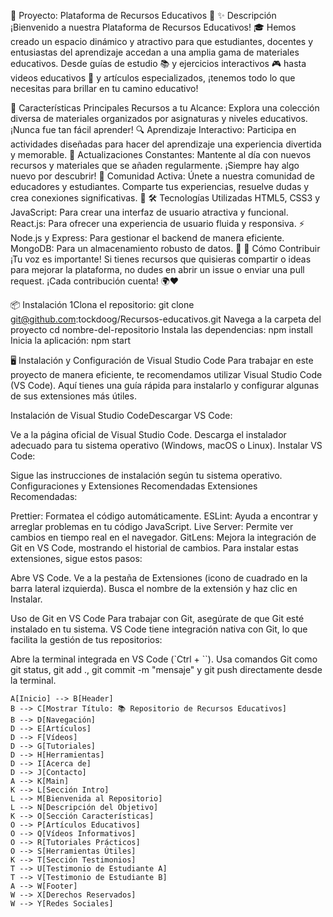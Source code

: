 🌟 Proyecto: Plataforma de Recursos Educativos 🌟
✨ Descripción
¡Bienvenido a nuestra Plataforma de Recursos Educativos! 🎓 Hemos creado un espacio dinámico y atractivo para que estudiantes, docentes y entusiastas del aprendizaje accedan a una amplia gama de materiales educativos. Desde guías de estudio 📚 y ejercicios interactivos 🎮 hasta videos educativos 🎥 y artículos especializados, ¡tenemos todo lo que necesitas para brillar en tu camino educativo!

🚀 Características Principales
Recursos a tu Alcance: Explora una colección diversa de materiales organizados por asignaturas y niveles educativos. ¡Nunca fue tan fácil aprender! 🔍
Aprendizaje Interactivo: Participa en actividades diseñadas para hacer del aprendizaje una experiencia divertida y memorable. 🌈
Actualizaciones Constantes: Mantente al día con nuevos recursos y materiales que se añaden regularmente. ¡Siempre hay algo nuevo por descubrir! 🔄
Comunidad Activa: Únete a nuestra comunidad de educadores y estudiantes. Comparte tus experiencias, resuelve dudas y crea conexiones significativas. 🤝
🛠️ Tecnologías Utilizadas
HTML5, CSS3 y JavaScript: Para crear una interfaz de usuario atractiva y funcional.
React.js: Para ofrecer una experiencia de usuario fluida y responsiva. ⚡
Node.js y Express: Para gestionar el backend de manera eficiente.
MongoDB: Para un almacenamiento robusto de datos. 💾
🤝 Cómo Contribuir
¡Tu voz es importante! Si tienes recursos que quisieras compartir o ideas para mejorar la plataforma, no dudes en abrir un issue o enviar una pull request. ¡Cada contribución cuenta! 🌍❤️

📦 Instalación
1Clona el repositorio:
git clone git@github.com:tockdoog/Recursos-educativos.git
Navega a la carpeta del proyecto
cd nombre-del-repositorio
Instala las dependencias:
npm install
Inicia la aplicación:
npm start

🖥️ Instalación y Configuración de Visual Studio Code
Para trabajar en este proyecto de manera eficiente, te recomendamos utilizar Visual Studio Code (VS Code). Aquí tienes una guía rápida para instalarlo y configurar algunas de sus extensiones más útiles.

Instalación de Visual Studio CodeDescargar VS Code:

Ve a la página oficial de Visual Studio Code.
Descarga el instalador adecuado para tu sistema operativo (Windows, macOS o Linux).
Instalar VS Code:

Sigue las instrucciones de instalación según tu sistema operativo.
Configuraciones y Extensiones Recomendadas
Extensiones Recomendadas:

Prettier: Formatea el código automáticamente.
ESLint: Ayuda a encontrar y arreglar problemas en tu código JavaScript.
Live Server: Permite ver cambios en tiempo real en el navegador.
GitLens: Mejora la integración de Git en VS Code, mostrando el historial de cambios.
Para instalar estas extensiones, sigue estos pasos:

Abre VS Code.
Ve a la pestaña de Extensiones (icono de cuadrado en la barra lateral izquierda).
Busca el nombre de la extensión y haz clic en Instalar.

Uso de Git en VS Code
Para trabajar con Git, asegúrate de que Git esté instalado en tu sistema. VS Code tiene integración nativa con Git, lo que facilita la gestión de tus repositorios:

Abre la terminal integrada en VS Code (`Ctrl + ``).
Usa comandos Git como git status, git add ., git commit -m "mensaje" y git push directamente desde la terminal.

    A[Inicio] --> B[Header]
    B --> C[Mostrar Título: 📚 Repositorio de Recursos Educativos]
    B --> D[Navegación]
    D --> E[Artículos]
    D --> F[Vídeos]
    D --> G[Tutoriales]
    D --> H[Herramientas]
    D --> I[Acerca de]
    D --> J[Contacto]
    A --> K[Main]
    K --> L[Sección Intro]
    L --> M[Bienvenida al Repositorio]
    L --> N[Descripción del Objetivo]
    K --> O[Sección Características]
    O --> P[Artículos Educativos]
    O --> Q[Vídeos Informativos]
    O --> R[Tutoriales Prácticos]
    O --> S[Herramientas Útiles]
    K --> T[Sección Testimonios]
    T --> U[Testimonio de Estudiante A]
    T --> V[Testimonio de Estudiante B]
    A --> W[Footer]
    W --> X[Derechos Reservados]
    W --> Y[Redes Sociales]
